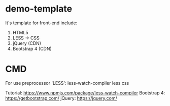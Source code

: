 # demo-template

It`s template for front-end include:

1. HTML5
2. LESS -> CSS
3. jQuery (CDN)
4. Bootstrap 4 (CDN)

# CMD
For use preprocessor 'LESS':
less-watch-compiler less css

Tutorial: https://www.npmjs.com/package/less-watch-compiler
Bootstrap 4: https://getbootstrap.com/
jQuery: https://jquery.com/